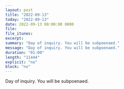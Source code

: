 ```yaml
---
layout: post
title: "2022-09-13"
today: "2022-09-13"
date: 2022-09-13 00:00:00 0000
file:
file_itunes:
excerpt:
summary: "Day of inquiry. You will be subpoenaed."
message: "Day of inquiry. You will be subpoenaed."
duration: "01:00"
length: "11444"
explicit: "no"
block: "no"
---
```

Day of inquiry. You will be subpoenaed.

